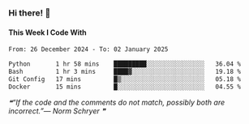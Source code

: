 ### Hi there! 👋

#### This Week I Code With
<!--START_SECTION:waka-->

```txt
From: 26 December 2024 - To: 02 January 2025

Python       1 hr 58 mins    █████████░░░░░░░░░░░░░░░░   36.04 %
Bash         1 hr 3 mins     ████▓░░░░░░░░░░░░░░░░░░░░   19.18 %
Git Config   17 mins         █▒░░░░░░░░░░░░░░░░░░░░░░░   05.18 %
Docker       15 mins         █░░░░░░░░░░░░░░░░░░░░░░░░   04.55 %
```

<!--END_SECTION:waka-->

<!--STARTS_HERE_QUOTE_README-->
<i>❝“If the code and the comments do not match, possibly both are incorrect.”— Norm Schryer   ❞</i>
<!--ENDS_HERE_QUOTE_README-->
